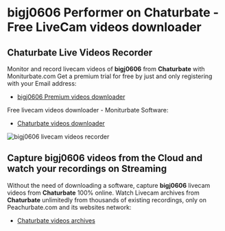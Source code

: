 # bigj0606 Performer on Chaturbate - Free LiveCam videos downloader

## Chaturbate Live Videos Recorder

Monitor and record livecam videos of **bigj0606** from **Chaturbate** with Moniturbate.com
Get a premium trial for free by just and only registering with your Email address:
* [bigj0606 Premium videos downloader](https://moniturbate.com/request-demo-licence-key.html)

Free livecam videos downloader - Moniturbate Software:
* [Chaturbate videos downloader](https://moniturbate.com/moniturbate-download-software.html)

![bigj0606 livecam videos recorder](https://peachurnet.com/templates/moniturbate-software.png)


## Capture bigj0606 videos from the Cloud and watch your recordings on Streaming

Without the need of downloading a software, capture **bigj0606** livecam videos from **Chaturbate** 100% online.
Watch Livecam archives from **Chaturbate** unlimitedly from thousands of existing recordings, only on Peachurbate.com and its websites network:
* [Chaturbate videos archives](https://peachurnet.com/)
